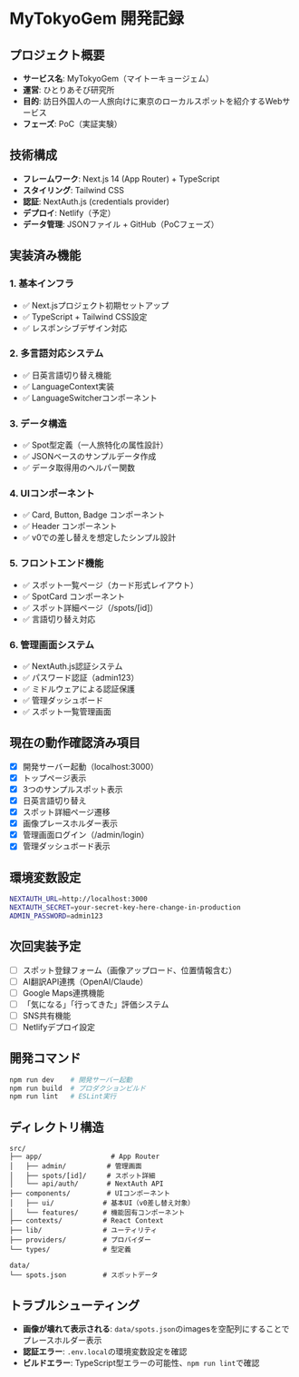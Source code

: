 # MyTokyoGem 開発記録

## プロジェクト概要
- **サービス名**: MyTokyoGem（マイトーキョージェム）
- **運営**: ひとりあそび研究所
- **目的**: 訪日外国人の一人旅向けに東京のローカルスポットを紹介するWebサービス
- **フェーズ**: PoC（実証実験）

## 技術構成
- **フレームワーク**: Next.js 14 (App Router) + TypeScript
- **スタイリング**: Tailwind CSS
- **認証**: NextAuth.js (credentials provider)
- **デプロイ**: Netlify（予定）
- **データ管理**: JSONファイル + GitHub（PoCフェーズ）

## 実装済み機能

### 1. 基本インフラ
- ✅ Next.jsプロジェクト初期セットアップ
- ✅ TypeScript + Tailwind CSS設定
- ✅ レスポンシブデザイン対応

### 2. 多言語対応システム
- ✅ 日英言語切り替え機能
- ✅ LanguageContext実装
- ✅ LanguageSwitcherコンポーネント

### 3. データ構造
- ✅ Spot型定義（一人旅特化の属性設計）
- ✅ JSONベースのサンプルデータ作成
- ✅ データ取得用のヘルパー関数

### 4. UIコンポーネント
- ✅ Card, Button, Badge コンポーネント
- ✅ Header コンポーネント
- ✅ v0での差し替えを想定したシンプル設計

### 5. フロントエンド機能
- ✅ スポット一覧ページ（カード形式レイアウト）
- ✅ SpotCard コンポーネント
- ✅ スポット詳細ページ（/spots/[id]）
- ✅ 言語切り替え対応

### 6. 管理画面システム
- ✅ NextAuth.js認証システム
- ✅ パスワード認証（admin123）
- ✅ ミドルウェアによる認証保護
- ✅ 管理ダッシュボード
- ✅ スポット一覧管理画面

## 現在の動作確認済み項目
- [x] 開発サーバー起動（localhost:3000）
- [x] トップページ表示
- [x] 3つのサンプルスポット表示
- [x] 日英言語切り替え
- [x] スポット詳細ページ遷移
- [x] 画像プレースホルダー表示
- [x] 管理画面ログイン（/admin/login）
- [x] 管理ダッシュボード表示

## 環境変数設定
```bash
NEXTAUTH_URL=http://localhost:3000
NEXTAUTH_SECRET=your-secret-key-here-change-in-production
ADMIN_PASSWORD=admin123
```

## 次回実装予定
- [ ] スポット登録フォーム（画像アップロード、位置情報含む）
- [ ] AI翻訳API連携（OpenAI/Claude）
- [ ] Google Maps連携機能
- [ ] 「気になる」「行ってきた」評価システム
- [ ] SNS共有機能
- [ ] Netlifyデプロイ設定

## 開発コマンド
```bash
npm run dev    # 開発サーバー起動
npm run build  # プロダクションビルド
npm run lint   # ESLint実行
```

## ディレクトリ構造
```
src/
├── app/                 # App Router
│   ├── admin/          # 管理画面
│   ├── spots/[id]/     # スポット詳細
│   └── api/auth/       # NextAuth API
├── components/         # UIコンポーネント
│   ├── ui/            # 基本UI（v0差し替え対象）
│   └── features/      # 機能固有コンポーネント
├── contexts/          # React Context
├── lib/               # ユーティリティ
├── providers/         # プロバイダー
└── types/             # 型定義

data/
└── spots.json         # スポットデータ
```

## トラブルシューティング
- **画像が壊れて表示される**: `data/spots.json`のimagesを空配列にすることでプレースホルダー表示
- **認証エラー**: `.env.local`の環境変数設定を確認
- **ビルドエラー**: TypeScript型エラーの可能性、`npm run lint`で確認